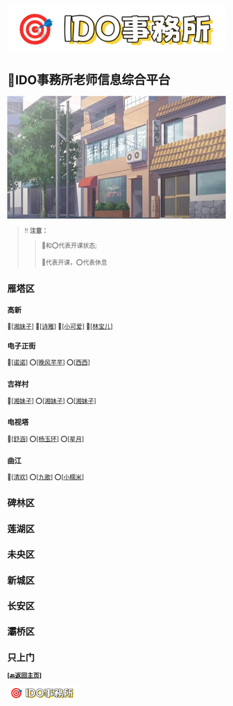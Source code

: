 ![logo](../img/logo.png)
# __🏣IDO事務所老师信息综合平台__
<div align="center">
  <img src="../img/ls_background.jpg" alt="背景图" width="800">
</div>

> ‼️ __注意：__
> > 🔴和⭕️代表开课状态;
> > 
> > 🔴代表开课，⭕️代表休息

## 雁塔区
### 高新
🔴[[湘妹子]]() 🔴[[诗雅]]() 🔴[[小可爱]]() 🔴[[林宝儿]]()

### 电子正街
🔴[[诺诺]]() ⭕️[[晚风芊芊]]() ⭕️[[西西]]()

### 吉祥村
🔴[[湘妹子]]() ⭕️[[湘妹子]]() ⭕️[[湘妹子]]()

### 电视塔
🔴[[舒涵]]() ⭕️[[杨玉环]]() ⭕️[[星月]]()

### 曲江
🔴[[清欢]](qujiang_qinghuan/qinghuan.html) ⭕️[[九歌]]() ⭕️[[小糯米]]()

## 碑林区

## 莲湖区

## 未央区

## 新城区

## 长安区

## 灞桥区

## 只上门




__[[🔙返回主页]](https://idosws.github.io/)__     

![logo](../img/logo-small.png)
